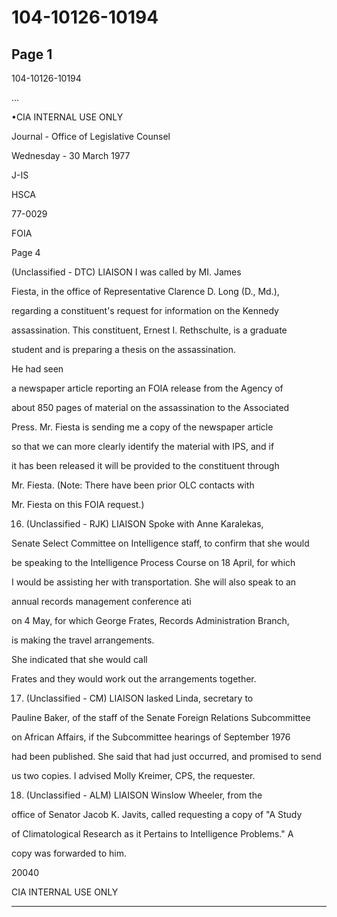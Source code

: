 # 104-10126-10194

## Page 1

104-10126-10194

...

•CIA INTERNAL USE ONLY

Journal - Office of Legislative Counsel

Wednesday - 30 March 1977

J-IS

HSCA

77-0029

FOIA

Page 4

(Unclassified - DTC) LIAISON I was called by MI. James

Fiesta, in the office of Representative Clarence D. Long (D., Md.),

regarding a constituent's request for information on the Kennedy

assassination. This constituent, Ernest I. Rethschulte, is a graduate

student and is preparing a thesis on the assassination.

He had seen

a newspaper article reporting an FOIA release from the Agency of

about 850 pages of material on the assassination to the Associated

Press. Mr. Fiesta is sending me a copy of the newspaper article

so that we can more clearly identify the material with IPS, and if

it has been released it will be provided to the constituent through

Mr. Fiesta. (Note: There have been prior OLC contacts with

Mr. Fiesta on this FOIA request.)

16. (Unclassified - RJK) LIAISON Spoke with Anne Karalekas,

Senate Select Committee on Intelligence staff, to confirm that she would

be speaking to the Intelligence Process Course on 18 April, for which

I would be assisting her with transportation. She will also speak to an

annual records management conference ati

on 4 May, for which George Frates, Records Administration Branch,

is making the travel arrangements.

She indicated that she would call

Frates and they would work out the arrangements together.

17. (Unclassified - CM) LIAISON Iasked Linda, secretary to

Pauline Baker, of the staff of the Senate Foreign Relations Subcommittee

on African Affairs, if the Subcommittee hearings of September 1976

had been published. She said that had just occurred, and promised to send

us two copies. I advised Molly Kreimer, CPS, the requester.

18. (Unclassified - ALM) LIAISON Winslow Wheeler, from the

office of Senator Jacob K. Javits, called requesting a copy of "A Study

of Climatological Research as it Pertains to Intelligence Problems." A

copy was forwarded to him.

20040

CIA INTERNAL USE ONLY

---

